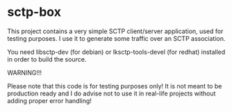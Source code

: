 # sctp-box
This project contains a very simple SCTP client/server application, used for testing purposes. I use it to generate some traffic over an SCTP association.

You need libsctp-dev (for debian) or lksctp-tools-devel (for redhat) installed in order to build the source.

WARNING!!!

Please note that this code is for testing purposes only! It is not meant to be production ready and I do advise not to use it in real-life projects without adding proper error handling!
